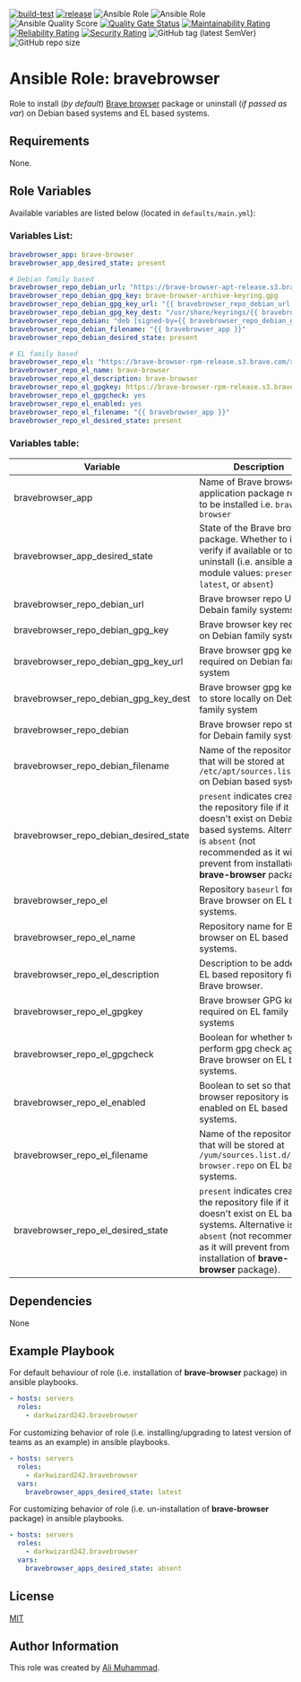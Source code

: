 [![build-test](https://github.com/darkwizard242/ansible-role-bravebrowser/workflows/build-and-test/badge.svg?branch=master)](https://github.com/darkwizard242/ansible-role-bravebrowser/actions?query=workflow%3Abuild-and-test) [![release](https://github.com/darkwizard242/ansible-role-bravebrowser/workflows/release/badge.svg)](https://github.com/darkwizard242/ansible-role-bravebrowser/actions?query=workflow%3Arelease) ![Ansible Role](https://img.shields.io/ansible/role/56498?color=dark%20green%20) ![Ansible Role](https://img.shields.io/ansible/role/d/56498?label=role%20downloads) ![Ansible Quality Score](https://img.shields.io/ansible/quality/56498?label=ansible%20quality%20score) [![Quality Gate Status](https://sonarcloud.io/api/project_badges/measure?project=ansible-role-bravebrowser&metric=alert_status)](https://sonarcloud.io/dashboard?id=ansible-role-bravebrowser) [![Maintainability Rating](https://sonarcloud.io/api/project_badges/measure?project=ansible-role-bravebrowser&metric=sqale_rating)](https://sonarcloud.io/dashboard?id=ansible-role-bravebrowser) [![Reliability Rating](https://sonarcloud.io/api/project_badges/measure?project=ansible-role-bravebrowser&metric=reliability_rating)](https://sonarcloud.io/dashboard?id=ansible-role-bravebrowser) [![Security Rating](https://sonarcloud.io/api/project_badges/measure?project=ansible-role-bravebrowser&metric=security_rating)](https://sonarcloud.io/dashboard?id=ansible-role-bravebrowser) ![GitHub tag (latest SemVer)](https://img.shields.io/github/tag/darkwizard242/ansible-role-bravebrowser?label=release) ![GitHub repo size](https://img.shields.io/github/repo-size/darkwizard242/ansible-role-bravebrowser?color=orange&style=flat-square)

# Ansible Role: bravebrowser

Role to install (_by default_) [Brave browser](https://brave.com/) package or uninstall (_if passed as var_) on Debian based systems and EL based systems.

## Requirements

None.

## Role Variables

Available variables are listed below (located in `defaults/main.yml`):

### Variables List:

```yaml
bravebrowser_app: brave-browser
bravebrowser_app_desired_state: present

# Debian family based
bravebrowser_repo_debian_url: "https://brave-browser-apt-release.s3.brave.com"
bravebrowser_repo_debian_gpg_key: brave-browser-archive-keyring.gpg
bravebrowser_repo_debian_gpg_key_url: "{{ bravebrowser_repo_debian_url }}/{{ bravebrowser_repo_debian_gpg_key }}"
bravebrowser_repo_debian_gpg_key_dest: "/usr/share/keyrings/{{ bravebrowser_repo_debian_gpg_key }}"
bravebrowser_repo_debian: "deb [signed-by={{ bravebrowser_repo_debian_gpg_key_dest }} arch=amd64] {{ bravebrowser_repo_debian_url }} stable main"
bravebrowser_repo_debian_filename: "{{ bravebrowser_app }}"
bravebrowser_repo_debian_desired_state: present

# EL family based
bravebrowser_repo_el: "https://brave-browser-rpm-release.s3.brave.com/x86_64/"
bravebrowser_repo_el_name: brave-browser
bravebrowser_repo_el_description: brave-browser
bravebrowser_repo_el_gpgkey: https://brave-browser-rpm-release.s3.brave.com/brave-core.asc
bravebrowser_repo_el_gpgcheck: yes
bravebrowser_repo_el_enabled: yes
bravebrowser_repo_el_filename: "{{ bravebrowser_app }}"
bravebrowser_repo_el_desired_state: present
```

### Variables table:

Variable                               | Description
-------------------------------------- | ----------------------------------------------------------------------------------------------------------------------------------------------------------------------------------------------------------
bravebrowser_app                       | Name of Brave browser application package require to be installed i.e. `brave-browser`
bravebrowser_app_desired_state         | State of the Brave browser package. Whether to install, verify if available or to uninstall (i.e. ansible apt module values: `present`, `latest`, or `absent`)
bravebrowser_repo_debian_url           | Brave browser repo URL for Debain family systems.
bravebrowser_repo_debian_gpg_key       | Brave browser key required on Debian family systems.
bravebrowser_repo_debian_gpg_key_url   | Brave browser gpg key URL required on Debian family system
bravebrowser_repo_debian_gpg_key_dest  | Brave browser gpg key path to store locally on Debian family system
bravebrowser_repo_debian               | Brave browser repo string for Debain family systems.
bravebrowser_repo_debian_filename      | Name of the repository file that will be stored at `/etc/apt/sources.list.d/` on Debian based systems.
bravebrowser_repo_debian_desired_state | `present` indicates creating the repository file if it doesn't exist on Debian based systems. Alternative is `absent` (not recommended as it will prevent from installation of **brave-browser** package).
bravebrowser_repo_el                   | Repository `baseurl` for Brave browser on EL based systems.
bravebrowser_repo_el_name              | Repository name for Brave browser on EL based systems.
bravebrowser_repo_el_description       | Description to be added in EL based repository file for Brave browser.
bravebrowser_repo_el_gpgkey            | Brave browser GPG key required on EL family systems
bravebrowser_repo_el_gpgcheck          | Boolean for whether to perform gpg check against Brave browser on EL based systems.
bravebrowser_repo_el_enabled           | Boolean to set so that Brave browser repository is enabled on EL based systems.
bravebrowser_repo_el_filename          | Name of the repository file that will be stored at `/yum/sources.list.d/brave-browser.repo` on EL based systems.
bravebrowser_repo_el_desired_state     | `present` indicates creating the repository file if it doesn't exist on EL based systems. Alternative is `absent` (not recommended as it will prevent from installation of **brave-browser** package).

## Dependencies

None

## Example Playbook

For default behaviour of role (i.e. installation of **brave-browser** package) in ansible playbooks.

```yaml
- hosts: servers
  roles:
    - darkwizard242.bravebrowser
```

For customizing behavior of role (i.e. installing/upgrading to latest version of teams as an example) in ansible playbooks.

```yaml
- hosts: servers
  roles:
    - darkwizard242.bravebrowser
  vars:
    bravebrowser_apps_desired_state: latest
```

For customizing behavior of role (i.e. un-installation of **brave-browser** package) in ansible playbooks.

```yaml
- hosts: servers
  roles:
    - darkwizard242.bravebrowser
  vars:
    bravebrowser_apps_desired_state: absent
```

## License

[MIT](https://github.com/darkwizard242/ansible-role-bravebrowser/blob/master/LICENSE)

## Author Information

This role was created by [Ali Muhammad](https://alimuhammad.dev).
